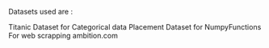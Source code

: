 Datasets used are :

  Titanic Dataset for Categorical data
  Placement Dataset for NumpyFunctions
  For web scrapping ambition.com
  
